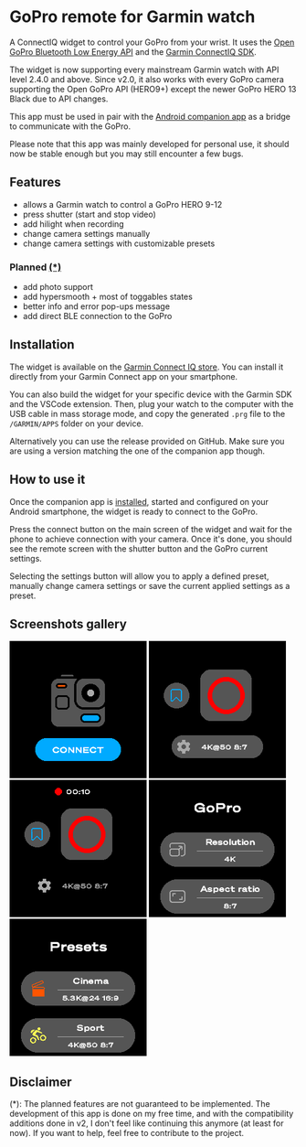# GoPro remote for Garmin watch
A ConnectIQ widget to control your GoPro from your wrist. It uses the [Open GoPro Bluetooth Low Energy API](https://gopro.github.io/OpenGoPro/ble_2_0) and the [Garmin ConnectIQ SDK](https://developer.garmin.com/connect-iq/overview/).

The widget is now supporting every mainstream Garmin watch with API level 2.4.0 and above. Since v2.0, it also works with every GoPro camera supporting the Open GoPro API (HERO9+) except the newer GoPro HERO 13 Black due to API changes.

This app must be used in pair with the [Android companion app](https://github.com/ad220/gopro-remote-companion-android) as a bridge to communicate with the GoPro.

Please note that this app was mainly developed for personal use, it should now be stable enough but you may still encounter a few bugs.

## Features
- allows a Garmin watch to control a GoPro HERO 9-12
- press shutter (start and stop video)
- add hilight when recording
- change camera settings manually
- change camera settings with customizable presets


### Planned [(*)](#disclaimer)
- add photo support
- add hypersmooth + most of toggables states
- better info and error pop-ups message
- add direct BLE connection to the GoPro

## Installation
The widget is available on the [Garmin Connect IQ store](https://apps.garmin.com/apps/f9e09224-1c60-4e94-a616-f9ef10932fdf). You can install it directly from your Garmin Connect app on your smartphone.

You can also build the widget for your specific device with the Garmin SDK and the VSCode extension. Then, plug your watch to the computer with the USB cable in mass storage mode, and copy the generated `.prg` file to the `/GARMIN/APPS` folder on your device.

Alternatively you can use the release provided on GitHub. Make sure you are using a version matching the one of the companion app though.

## How to use it
Once the companion app is [installed](https://github.com/ad220/gopro-remote-companion-android#Installation), started and configured on your Android smartphone, the widget is ready to connect to the GoPro.

Press the connect button on the main screen of the widget and wait for the phone to achieve connection with your camera. Once it's done, you should see the remote screen with the shutter button and the GoPro current settings.

Selecting the settings button will allow you to apply a defined preset, manually change camera settings or save the current applied settings as a preset.

## Screenshots gallery
![](documentation/screenshots/connect.png)
![](documentation/screenshots/remote_off.png)
![](documentation/screenshots/remote_on.png)
![](documentation/screenshots/settings.png)
![](documentation/screenshots/presets.png)

## Disclaimer
(*): The planned features are not guaranteed to be implemented. The development of this app is done on my free time, and with the compatibility additions done in v2, I don't feel like continuing this anymore (at least for now). If you want to help, feel free to contribute to the project.